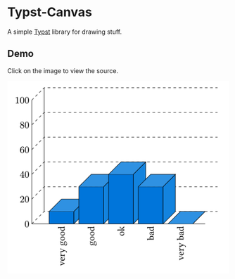 # Typst-Canvas
A simple [Typst](https://typst.app) library for drawing stuff.

## Demo
Click on the image to view the source.

[![Bar Chart](demo/3d-diagram.png)](demo/3d-diagram.typ)
